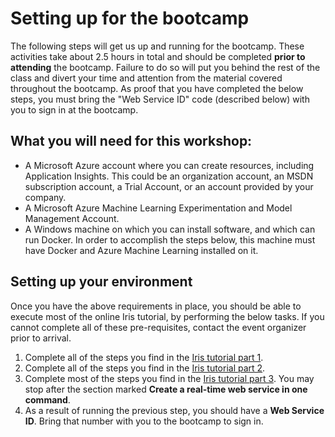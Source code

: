 # Setting up for the bootcamp

The following steps will get us up and running for the bootcamp. These activities take about 2.5 hours in total and should be completed **prior to attending** the bootcamp. Failure to do so will put you behind the rest of the class and divert your time and attention from the material covered throughout the bootcamp. As proof that you have completed the below steps, you must bring the "Web Service ID" code (described below) with you to sign in at the bootcamp.
 
##  What you will need for this workshop: 

 -  A Microsoft Azure account where you can create resources, including Application Insights. This could be an organization account, an MSDN subscription account, a Trial Account, or an account provided by your company.
 -  A Microsoft Azure Machine Learning Experimentation and Model Management Account.
 -  A Windows machine on which you can install software, and which can run Docker. In order to accomplish the steps below, this machine must have Docker and Azure Machine Learning installed on it. 

##  Setting up your environment 

Once you have the above requirements in place, you should be able to execute most of the online Iris tutorial, by performing the below tasks. If you cannot complete all of these pre-requisites, contact the event organizer prior to arrival.

1. Complete all of the steps you find in the [Iris tutorial part 1][iris-tut-1].
2. Complete all of the steps you find in the [Iris tutorial part 2][iris-tut-2].
3. Complete most of the steps you find in the [Iris tutorial part 3][iris-tut-3]. You may stop after the section marked **Create a real-time web service in one command**.
4. As a result of running the previous step, you should have a **Web Service ID**. Bring that number with you to the bootcamp to sign in.


[iris-tut-1]: https://docs.microsoft.com/en-us/azure/machine-learning/preview/tutorial-classifying-iris-part-1
[iris-tut-2]: https://docs.microsoft.com/en-us/azure/machine-learning/preview/tutorial-classifying-iris-part-2
[iris-tut-3]: https://docs.microsoft.com/en-us/azure/machine-learning/preview/tutorial-classifying-iris-part-3
